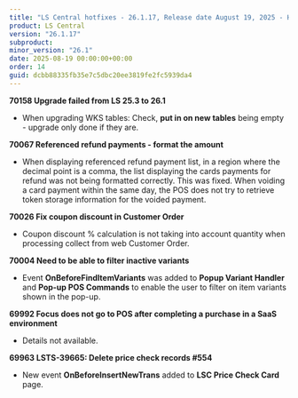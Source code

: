 ```yaml
---
title: "LS Central hotfixes - 26.1.17, Release date August 19, 2025 - Hotfixes"
product: LS Central
version: "26.1.17"
subproduct: 
minor_version: "26.1"
date: 2025-08-19 00:00:00+00:00
order: 14
guid: dcbb88335fb35e7c5dbc20ee3819fe2fc5939da4
---
```


<strong>70158 Upgrade failed from LS 25.3 to 26.1</strong>
<ul><li>When upgrading WKS tables: Check, <b>put in on new tables</b> being empty - upgrade only done if they are. </li></ul>
<strong>70067 Referenced refund payments - format the amount</strong>
<ul><li>When displaying referenced refund payment list, in a region where the decimal point is a comma, the list displaying the cards payments for refund was not being formatted correctly. This was fixed. When voiding a card payment within the same day, the POS does not try to retrieve token storage information for the voided payment.</li></ul>
<strong>70026 Fix coupon discount in Customer Order</strong>
<ul><li>Coupon discount % calculation is not taking into account quantity when processing collect from web Customer Order.</li></ul>
<strong>70004 Need to be able to filter inactive variants</strong>
<ul><li>Event <b>OnBeforeFindItemVariants</b> was added to <b>Popup Variant Handler</b> and <b>Pop-up POS Commands</b> to enable the user to filter on item variants shown in the pop-up.</li></ul>
<strong>69992 Focus does not go to POS after completing a purchase in a SaaS environment</strong>
<ul><li>Details not available.</li></ul>
<strong>69963 LSTS-39665: Delete price check records #554</strong>
<ul><li>New event <b>OnBeforeInsertNewTrans</b> added to <b>LSC Price Check Card</b> page.</li></ul>
